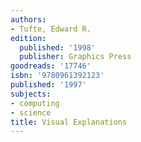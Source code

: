 ```yaml
---
authors:
- Tufte, Edward R.
edition:
  published: '1998'
  publisher: Graphics Press
goodreads: '17746'
isbn: '9780961392123'
published: '1997'
subjects:
- computing
- science
title: Visual Explanations
---
```



